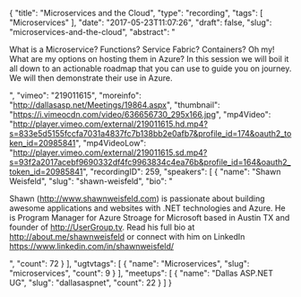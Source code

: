 {
  "title": "Microservices and the Cloud",
  "type": "recording",
  "tags": [
    "Microservices"
  ],
  "date": "2017-05-23T11:07:26",
  "draft": false,
  "slug": "microservices-and-the-cloud",
  "abstract": "<p>What is a Microservice? Functions? Service Fabric? Containers? Oh my! What are my options on hosting them in Azure? In this session we will boil it all down to an actionable roadmap that you can use to guide you on journey. We will then demonstrate their use in Azure.</p>",
  "vimeo": "219011615",
  "moreinfo": "http://dallasasp.net/Meetings/19864.aspx",
  "thumbnail": "https://i.vimeocdn.com/video/636656730_295x166.jpg",
  "mp4Video": "http://player.vimeo.com/external/219011615.hd.mp4?s=833e5d5155fccfa7031a4837fc7b138bb2e0afb7&profile_id=174&oauth2_token_id=20985841",
  "mp4VideoLow": "http://player.vimeo.com/external/219011615.sd.mp4?s=93f2a2017acebf9690332df4fc9963834c4ea76b&profile_id=164&oauth2_token_id=20985841",
  "recordingID": 259,
  "speakers": [
    {
      "name": "Shawn Weisfeld",
      "slug": "shawn-weisfeld",
      "bio": "<p>Shawn (http://www.shawnweisfeld.com) is passionate about building awesome applications and websites with .NET technologies and Azure. He is Program Manager for Azure Stroage for Microsoft based in Austin TX and founder of http://UserGroup.tv. Read his full bio at http://about.me/shawnweisfeld or connect with him on LinkedIn https://www.linkedin.com/in/shawnweisfeld/</p>",
      "count": 72
    }
  ],
  "ugtvtags": [
    {
      "name": "Microservices",
      "slug": "microservices",
      "count": 9
    }
  ],
  "meetups": [
    {
      "name": "Dallas ASP.NET UG",
      "slug": "dallasaspnet",
      "count": 22
    }
  ]
}